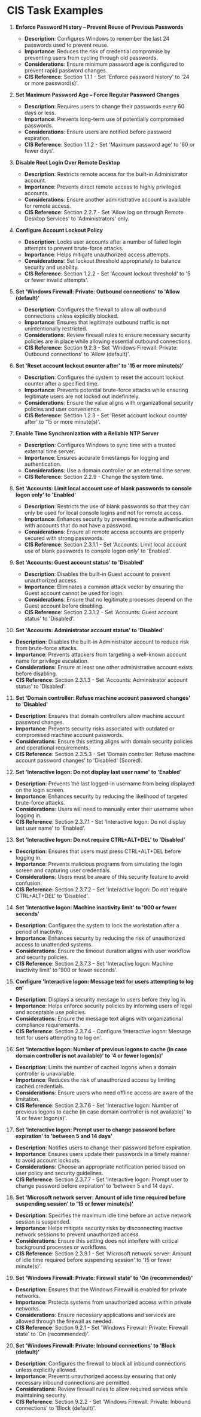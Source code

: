 # CIS Task Examples

1. **Enforce Password History – Prevent Reuse of Previous Passwords**

   - **Description**: Configures Windows to remember the last 24 passwords used to prevent reuse.
   - **Importance**: Reduces the risk of credential compromise by preventing users from cycling through old passwords.
   - **Considerations**: Ensure minimum password age is configured to prevent rapid password changes.
   - **CIS Reference**: Section 1.1.1 - Set 'Enforce password history' to '24 or more password(s)'.

2. **Set Maximum Password Age – Force Regular Password Changes**

   - **Description**: Requires users to change their passwords every 60 days or less.
   - **Importance**: Prevents long-term use of potentially compromised passwords.
   - **Considerations**: Ensure users are notified before password expiration.
   - **CIS Reference**: Section 1.1.2 - Set 'Maximum password age' to '60 or fewer days'.

3. **Disable Root Login Over Remote Desktop**

   - **Description**: Restricts remote access for the built-in Administrator account.
   - **Importance**: Prevents direct remote access to highly privileged accounts.
   - **Considerations**: Ensure another administrative account is available for remote access.
   - **CIS Reference**: Section 2.2.7 - Set 'Allow log on through Remote Desktop Services' to 'Administrators' only.

4. **Configure Account Lockout Policy**

   - **Description**: Locks user accounts after a number of failed login attempts to prevent brute-force attacks.
   - **Importance**: Helps mitigate unauthorized access attempts.
   - **Considerations**: Set lockout threshold appropriately to balance security and usability.
   - **CIS Reference**: Section 1.2.2 - Set 'Account lockout threshold' to '5 or fewer invalid attempts'.

5. **Set 'Windows Firewall: Private: Outbound connections' to 'Allow (default)'**

   - **Description**: Configures the firewall to allow all outbound connections unless explicitly blocked.
   - **Importance**: Ensures that legitimate outbound traffic is not unintentionally restricted.
   - **Considerations**: Review firewall rules to ensure necessary security policies are in place while allowing essential outbound connections.
   - **CIS Reference**: Section 9.2.3 - Set 'Windows Firewall: Private: Outbound connections' to 'Allow (default)'.

6. **Set 'Reset account lockout counter after' to '15 or more minute(s)'**

   - **Description**: Configures the system to reset the account lockout counter after a specified time.
   - **Importance**: Prevents potential brute-force attacks while ensuring legitimate users are not locked out indefinitely.
   - **Considerations**: Ensure the value aligns with organizational security policies and user convenience.
   - **CIS Reference**: Section 1.2.3 - Set 'Reset account lockout counter after' to '15 or more minute(s)'.

7. **Enable Time Synchronization with a Reliable NTP Server**

   - **Description**: Configures Windows to sync time with a trusted external time server.
   - **Importance**: Ensures accurate timestamps for logging and authentication.
   - **Considerations**: Use a domain controller or an external time server.
   - **CIS Reference**: Section 2.2.9 - Change the system time.

8. **Set 'Accounts: Limit local account use of blank passwords to console logon only' to 'Enabled'**

   - **Description**: Restricts the use of blank passwords so that they can only be used for local console logins and not for remote access.
   - **Importance**: Enhances security by preventing remote authentication with accounts that do not have a password.
   - **Considerations**: Ensure all remote access accounts are properly secured with strong passwords.
   - **CIS Reference**: Section 2.3.1.1 - Set 'Accounts: Limit local account use of blank passwords to console logon only' to 'Enabled'.

9. **Set 'Accounts: Guest account status' to 'Disabled'**

   - **Description**: Disables the built-in Guest account to prevent unauthorized access.
   - **Importance**: Eliminates a common attack vector by ensuring the Guest account cannot be used for login.
   - **Considerations**: Ensure that no legitimate processes depend on the Guest account before disabling.
   - **CIS Reference**: Section 2.3.1.2 - Set 'Accounts: Guest account status' to 'Disabled'.

10. **Set 'Accounts: Administrator account status' to 'Disabled'**

- **Description**: Disables the built-in Administrator account to reduce risk from brute-force attacks.
- **Importance**: Prevents attackers from targeting a well-known account name for privilege escalation.
- **Considerations**: Ensure at least one other administrative account exists before disabling.
- **CIS Reference**: Section 2.3.1.3 - Set 'Accounts: Administrator account status' to 'Disabled'.

11. **Set 'Domain controller: Refuse machine account password changes' to 'Disabled'**

- **Description**: Ensures that domain controllers allow machine account password changes.
- **Importance**: Prevents security risks associated with outdated or compromised machine account passwords.
- **Considerations**: Ensure this setting aligns with domain security policies and operational requirements.
- **CIS Reference**: Section 2.3.5.3 - Set 'Domain controller: Refuse machine account password changes' to 'Disabled' (Scored).

12. **Set 'Interactive logon: Do not display last user name' to 'Enabled'**

- **Description**: Prevents the last logged-in username from being displayed on the login screen.
- **Importance**: Enhances security by reducing the likelihood of targeted brute-force attacks.
- **Considerations**: Users will need to manually enter their username when logging in.
- **CIS Reference**: Section 2.3.7.1 - Set 'Interactive logon: Do not display last user name' to 'Enabled'.

13. **Set 'Interactive logon: Do not require CTRL+ALT+DEL' to 'Disabled'**

- **Description**: Ensures that users must press CTRL+ALT+DEL before logging in.
- **Importance**: Prevents malicious programs from simulating the login screen and capturing user credentials.
- **Considerations**: Users must be aware of this security feature to avoid confusion.
- **CIS Reference**: Section 2.3.7.2 - Set 'Interactive logon: Do not require CTRL+ALT+DEL' to 'Disabled'.

14. **Set 'Interactive logon: Machine inactivity limit' to '900 or fewer seconds'**

- **Description**: Configures the system to lock the workstation after a period of inactivity.
- **Importance**: Enhances security by reducing the risk of unauthorized access to unattended systems.
- **Considerations**: Ensure the timeout duration aligns with user workflow and security policies.
- **CIS Reference**: Section 2.3.7.3 - Set 'Interactive logon: Machine inactivity limit' to '900 or fewer seconds'.

15. **Configure 'Interactive logon: Message text for users attempting to log on'**

- **Description**: Displays a security message to users before they log in.
- **Importance**: Helps enforce security policies by informing users of legal and acceptable use policies.
- **Considerations**: Ensure the message text aligns with organizational compliance requirements.
- **CIS Reference**: Section 2.3.7.4 - Configure 'Interactive logon: Message text for users attempting to log on'.

16. **Set 'Interactive logon: Number of previous logons to cache (in case domain controller is not available)' to '4 or fewer logon(s)'**

- **Description**: Limits the number of cached logons when a domain controller is unavailable.
- **Importance**: Reduces the risk of unauthorized access by limiting cached credentials.
- **Considerations**: Ensure users who need offline access are aware of the limitation.
- **CIS Reference**: Section 2.3.7.6 - Set 'Interactive logon: Number of previous logons to cache (in case domain controller is not available)' to '4 or fewer logon(s)'.

17. **Set 'Interactive logon: Prompt user to change password before expiration' to 'between 5 and 14 days'**

- **Description**: Notifies users to change their password before expiration.
- **Importance**: Ensures users update their passwords in a timely manner to avoid account lockouts.
- **Considerations**: Choose an appropriate notification period based on user policy and security guidelines.
- **CIS Reference**: Section 2.3.7.7 - Set 'Interactive logon: Prompt user to change password before expiration' to 'between 5 and 14 days'.

18. **Set 'Microsoft network server: Amount of idle time required before suspending session' to '15 or fewer minute(s)'**

- **Description**: Specifies the maximum idle time before an active network session is suspended.
- **Importance**: Helps mitigate security risks by disconnecting inactive network sessions to prevent unauthorized access.
- **Considerations**: Ensure this setting does not interfere with critical background processes or workflows.
- **CIS Reference**: Section 2.3.9.1 - Set 'Microsoft network server: Amount of idle time required before suspending session' to '15 or fewer minute(s)'.

19. **Set 'Windows Firewall: Private: Firewall state' to 'On (recommended)'**

- **Description**: Ensures that the Windows Firewall is enabled for private networks.
- **Importance**: Protects systems from unauthorized access within private networks.
- **Considerations**: Ensure necessary applications and services are allowed through the firewall as needed.
- **CIS Reference**: Section 9.2.1 - Set 'Windows Firewall: Private: Firewall state' to 'On (recommended)'.

20. **Set 'Windows Firewall: Private: Inbound connections' to 'Block (default)'**

- **Description**: Configures the firewall to block all inbound connections unless explicitly allowed.
- **Importance**: Prevents unauthorized access by ensuring that only necessary inbound connections are permitted.
- **Considerations**: Review firewall rules to allow required services while maintaining security.
- **CIS Reference**: Section 9.2.2 - Set 'Windows Firewall: Private: Inbound connections' to 'Block (default)'.
